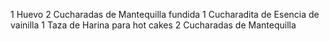 1 Huevo
2 Cucharadas de Mantequilla fundida
1 Cucharadita de Esencia de vainilla
1 Taza de Harina para hot cakes
2 Cucharadas de Mantequilla